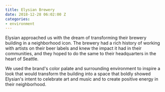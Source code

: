 ```yaml
---
title: Elysian Brewery
date: 2018-12-28 06:02:00 Z
categories:
- environment
---
```


Elysian approached us with the dream of transforming their brewery building in a neighborhood icon. The brewery had a rich history of working with artists on their beer labels and knew the impact it had in their communities, and they hoped to do the same to their headquarters in the heart of Seattle. 

We used the brand's color palate and surrounding environment to inspire a look that would transform the building into a space that boldly showed Elysian's intent to celebrate art and music and to create positive energy in their neighborhood.
